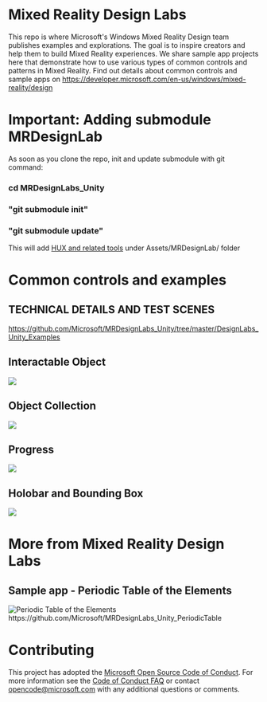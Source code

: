 # Mixed Reality Design Labs
This repo is where Microsoft's Windows Mixed Reality Design team publishes examples and explorations. The goal is to inspire creators and help them to build Mixed Reality experiences. We share sample app projects here that demonstrate how to use various types of common controls and patterns in Mixed Reality. Find out details about common controls and sample apps on https://developer.microsoft.com/en-us/windows/mixed-reality/design


# Important: Adding submodule MRDesignLab
As soon as you clone the repo, init and update submodule with git command:
### cd MRDesignLabs_Unity
### "git submodule init"
### "git submodule update"
This will add [HUX and related tools](https://github.com/Microsoft/MRDesignLabs_Unity_tools) under Assets/MRDesignLab/ folder


# Common controls and examples
## TECHNICAL DETAILS AND TEST SCENES ##
https://github.com/Microsoft/MRDesignLabs_Unity/tree/master/DesignLabs_Unity_Examples

## Interactable Object ##
<img src="https://github.com/Microsoft/MRDesignLabs_Unity/blob/master/External/ReadMeImages/InteractibleObject_Hero.jpg">

## Object Collection ##
<img src="https://github.com/Microsoft/MRDesignLabs_Unity/blob/master/External/ReadMeImages/ObjectCollection_Hero.jpg">

## Progress ##
<img src="https://github.com/Microsoft/MRDesignLabs_Unity/blob/master/External/ReadMeImages/Progress_Hero.jpg">

## Holobar and Bounding Box ##
<img src="https://github.com/Microsoft/MRDesignLabs_Unity/blob/master/External/ReadMeImages/HolobarAndBoundingBox_Hero.jpg">


# More from Mixed Reality Design Labs #
## Sample app - Periodic Table of the Elements ##
<img src="https://github.com/Microsoft/MRDesignLabs_Unity_PeriodicTable/blob/master/External/ReadMeImages/PeriodicTable_Hero.jpg" alt="Periodic Table of the Elements">
https://github.com/Microsoft/MRDesignLabs_Unity_PeriodicTable


# Contributing

This project has adopted the [Microsoft Open Source Code of Conduct](https://opensource.microsoft.com/codeofconduct/). For more information see the [Code of Conduct FAQ](https://opensource.microsoft.com/codeofconduct/faq/) or contact [opencode@microsoft.com](mailto:opencode@microsoft.com) with any additional questions or comments.
